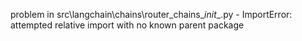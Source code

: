problem in src\langchain\chains\router_chains\__init__.py - ImportError: attempted relative import with no known parent package
